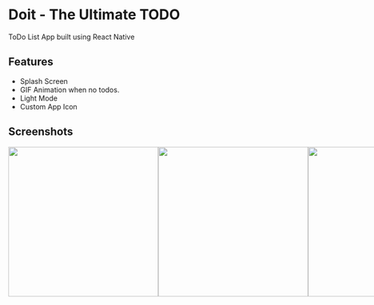 # Doit - The Ultimate TODO
ToDo List App built using React Native
## Features
- Splash Screen
- GIF Animation when no todos.
- Light Mode
- Custom App Icon


## Screenshots
<div style="display:flex">
  <img src='https://user-images.githubusercontent.com/71088429/233797411-a91130f3-86c9-44ef-ab80-cb0c06f712a3.jpg' width="300" /> 
   <img src='https://user-images.githubusercontent.com/71088429/233797412-c90ac92f-1e64-4f7f-9038-3aaba42e78dc.jpg' width="300" />
   <img src='https://user-images.githubusercontent.com/71088429/233797414-d8c0df8d-bc3c-4c73-a2c1-8f1c0d033761.jpg' width="300" />
</div>
